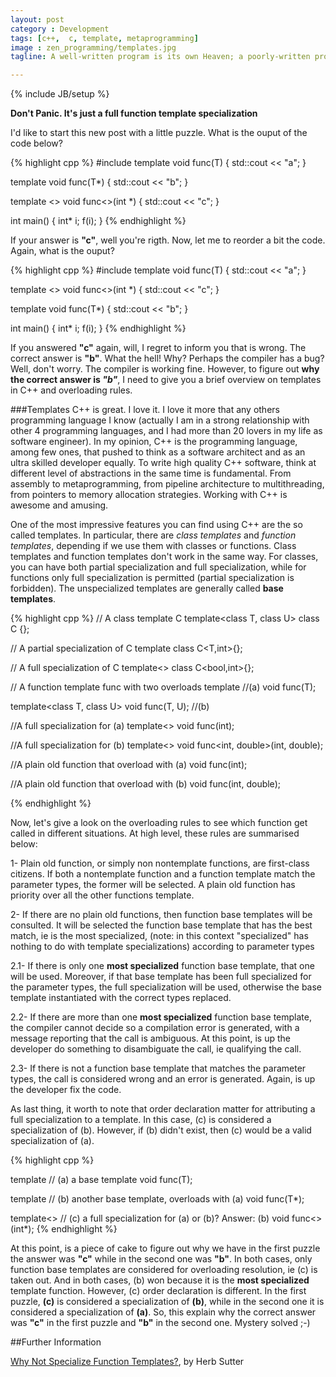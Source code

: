 ```yaml
---
layout: post
category : Development
tags: [c++,  c, template, metaprogramming]
image : zen_programming/templates.jpg
tagline: A well-written program is its own Heaven; a poorly-written program is its own Hell - The Tao Of Programming

---
```

{% include JB/setup %}

**Don't Panic. It's just a full function template specialization**
<!--more-->

I'd like to start this new post with a little puzzle. What is the ouput of the code below?

{% highlight cpp %}
#include <iostream>
template <class T>
void func(T) {
    std::cout << "a";
}

template <class T>
void func(T*) {
    std::cout << "b";
}

template <>
void func<>(int *) {
    std::cout << "c";
}

int main()
{
    int* i;
    f(i);
}
{% endhighlight %}

If your answer is **"c"**, well you're rigth. Now, let me to reorder a bit the code.  Again, what is the ouput? 

{% highlight cpp %}
#include <iostream>
template <class T>
void func(T) {
    std::cout << "a";
}

template <>
void func<>(int *) {
    std::cout << "c";
}

template <class T>
void func(T*) {
    std::cout << "b";
}

int main()
{
    int* i;
    f(i);
}
{% endhighlight %}

If you answered **"c"** again, will, I regret to inform you that is wrong. The correct answer is **"b"**. What the hell! Why? Perhaps the compiler has a bug? Well, don't worry. The compiler is working fine. However, to figure out **why the correct answer is *"b"***, I need to give you a brief overview on templates in C++ and overloading rules.

###Templates
C++ is great. I love it. I love it more that any others programming language I know (actually I am in a strong relationship with other 4 programming languages, and I had more than 20 lovers in my life as software engineer). In my opinion, C++ is the programming language, among few ones, that pushed to think as a software architect and as an ultra skilled developer equally.
To write high quality C++ software, think at different level of abstractions in the same time is fundamental. From assembly to metaprogramming, from pipeline architecture to multithreading, from pointers to memory allocation strategies. Working with C++ is awesome and amusing.

One of the most impressive features you can find using C++ are the so called templates. In particular, there are *class templates* and *function templates*, depending if we use them with classes or functions. Class templates and function templates don't work in the same way. For classes, you can have both partial specialization and full specialization, while for functions only full specialization is permitted (partial specialization is forbidden).
The unspecialized templates are generally called **base templates**.

{% highlight cpp %}
// A class template C
template<class T, class U>
class C {};

// A partial specialization of C
template<class T>
class C<T,int>{};

// A full specialization of C
template<>
class C<bool,int>{};


// A function template func with two overloads
template<class T>  //(a)
void func(T);             

template<class T, class U>
void func(T, U);   //(b)

//A full specialization for (a)
template<>
void func<int>(int);

//A full specialization for (b)
template<>
void func<int, double>(int, double);

//A plain old function that overload with (a)
void func(int);

//A plain old function that overload with (b)
void func(int, double);

{% endhighlight %}

Now, let's give a look on the overloading rules to see which function get called in different situations. At high level, these rules are summarised below:

1- Plain old function, or simply non nontemplate functions, are first-class citizens. If both a nontemplate function and a function template match the parameter types,  the former will be selected. A plain old function has priority over all the other functions template.

2- If there are no plain old functions, then function base templates will be consulted. It will be selected the function base template that has the best match, ie is the most specialized, (note: in this context "specialized" has nothing to do with template specializations) according to parameter types

2.1- If there is only one **most specialized** function base template, that one will be used. Moreover, if that base template has been full specialized for the parameter types, the full specialization will be used, otherwise the base template instantiated with the correct types replaced.

2.2- If there are more than one **most specialized** function base template, the compiler cannot decide so a compilation error is  generated, with a message reporting that the call is ambiguous. At this point, is up the developer do something to disambiguate the call, ie qualifying the call.

2.3- If there is not a function base template that matches the parameter types, the call is considered wrong and an error is generated. Again,  is up the developer fix the code.

As last thing, it worth to note that order declaration matter for attributing a full specialization to a template. In this case, (c) is considered a specialization of (b). However, if (b) didn't exist, then (c) would be a valid specialization of (a). 

{% highlight cpp %}

template<class T>   // (a) a base template 
void func(T);

template<class T>   // (b) another base template, overloads with (a) 
void func(T*);       

template<>          // (c) a full specialization for (a) or (b)? Answer: (b)
void func<>(int*);
{% endhighlight %}


At this point, is a piece of cake to figure out why we have in the first puzzle the answer was **"c"** while in the second one was **"b"**. In both cases, only function base templates are considered for overloading resolution, ie (c) is taken out. And in both cases, (b) won because it is the **most specialized** template function. However, (c) order declaration is different. In the first puzzle, **(c)** is considered a specialization of **(b)**, while in the second one it is considered a specialization of **(a)**. So, this explain why the correct answer was **"c"** in the first puzzle and  **"b"** in the second one. Mystery solved ;-) 

##Further Information

[Why Not Specialize Function Templates?](http://www.gotw.ca/publications/mill17.htm), by Herb Sutter



